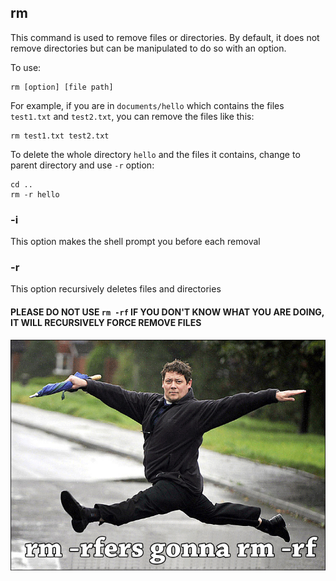 ## rm

This command is used to remove files or directories. By default, it does not remove directories but can be manipulated to do so with an option.

To use:

    rm [option] [file path]
    
For example, if you are in `documents/hello` which contains the files `test1.txt` and `test2.txt`, you can remove the files like this:

    rm test1.txt test2.txt

To delete the whole directory `hello` and the files it contains, change to parent directory and use `-r` option:

    cd ..
    rm -r hello
    
### -i
This option makes the shell prompt you before each removal

### -r
This option recursively deletes files and directories

#### PLEASE DO NOT USE `rm -rf` IF YOU DON'T KNOW WHAT YOU ARE DOING, IT WILL RECURSIVELY FORCE REMOVE FILES

![](rmrf.jpg)